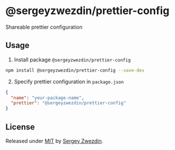 # @sergeyzwezdin/prettier-config

Shareable prettier configuration

## Usage

1. Install package `@sergeyzwezdin/prettier-config`
```bash
npm install @sergeyzwezdin/prettier-config --save-dev
```
2. Specify prettier configuration in `package.json`
```json
{
  "name": "your-package-name",
  "prettier": "@sergeyzwezdin/prettier-config"
}
```

## License

Released under [MIT](/LICENSE) by [Sergey Zwezdin](https://github.com/sergeyzwezdin).
